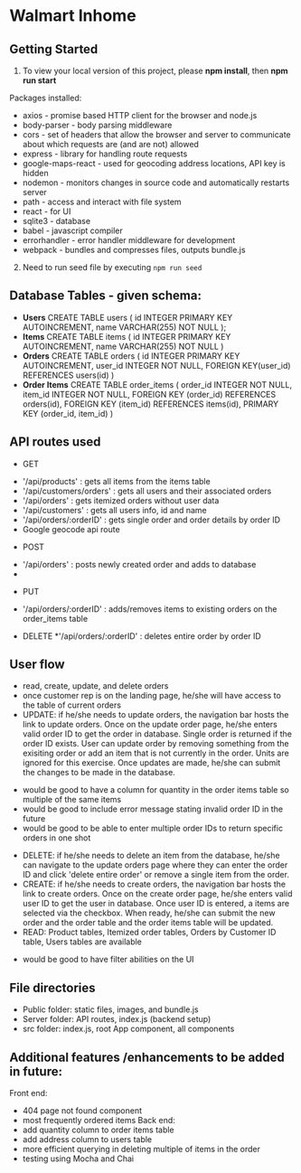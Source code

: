 # Walmart Inhome

## Getting Started
1. To view your local version of this project, please **npm install**, then **npm run start**

Packages installed:
* axios - promise based HTTP client for the browser and node.js
* body-parser - body parsing middleware
* cors - set of headers that allow the browser and server to communicate about which requests are (and are not) allowed
* express - library for handling route requests
* google-maps-react - used for geocoding address locations, API key is hidden
* nodemon - monitors changes in source code and automatically restarts server
* path - access and interact with file system
* react - for UI
* sqlite3 - database
* babel - javascript compiler
* errorhandler - error handler middleware for development
* webpack - bundles and compresses files, outputs bundle.js

2. Need to run seed file by executing `npm run seed`


## Database Tables - given schema:
* **Users**
CREATE TABLE users (
  id INTEGER PRIMARY KEY AUTOINCREMENT,
  name VARCHAR(255) NOT NULL
);
* **Items**
CREATE TABLE items (
  id INTEGER PRIMARY KEY AUTOINCREMENT,
  name VARCHAR(255) NOT NULL
)
* **Orders**
CREATE TABLE orders (
  id INTEGER PRIMARY KEY AUTOINCREMENT,
  user_id INTEGER NOT NULL,
  FOREIGN KEY(user_id) REFERENCES users(id)
)
* **Order Items**
CREATE TABLE order_items (
  order_id INTEGER NOT NULL,
  item_id INTEGER NOT NULL,
  FOREIGN KEY (order_id) REFERENCES orders(id),
  FOREIGN KEY (item_id) REFERENCES items(id),
  PRIMARY KEY (order_id, item_id)
)


## API routes used
- GET
* '/api/products' : gets all items from the items table
* '/api/customers/orders' : gets all users and their associated orders
* '/api/orders' : gets itemized orders without user data
* '/api/customers' : gets all users info, id and name
* '/api/orders/:orderID' : gets single order and order details by order ID
* Google geocode api route
- POST
* '/api/orders' : posts newly created order and adds to database
*
- PUT
* '/api/orders/:orderID' : adds/removes items to existing orders on the order_items table
- DELETE
*'/api/orders/:orderID' : deletes entire order by order ID

## User flow
- read, create, update, and delete orders
- once customer rep is on the landing page, he/she will have access to the table of current orders
- UPDATE: if he/she needs to update orders, the navigation bar hosts the link to update orders. Once on the update order page, he/she enters valid order ID to get the order in database. Single order is returned if the order ID exists. User can update order by removing something from the exisiting order or add an item that  is not currently in the order. Units are ignored for this exercise. Once updates are made, he/she can submit the changes to be made in the database.
* would be good to have a column for quantity in the order items table so multiple of the same items
* would be good to include error message stating invalid order ID in the future
* would be good to be able to enter multiple order IDs to return specific orders in one shot
- DELETE: if he/she needs to delete an item from the database, he/she can navigate to the update orders page where they can enter the order ID and click  'delete entire  order' or remove a single item from the order.
- CREATE: if he/she needs to create orders, the navigation bar hosts the link to create orders. Once on the create order page, he/she enters valid user ID to get the user in database. Once user ID is entered, a items are selected via the checkbox. When ready, he/she can submit the new order and the order table and the order items table will be updated.
-  READ: Product tables, Itemized order tables, Orders by Customer ID table, Users tables are available
* would be good to have filter abilities on the UI

## File directories
- Public folder: static files, images, and bundle.js
- Server folder: API routes, index.js (backend setup)
- src folder: index.js, root App component, all components

## Additional features /enhancements to be added in future:
Front end:
* 404 page not found component
* most frequently ordered items
Back end:
* add quantity column to order items table
* add address column to users table
* more efficient querying in deleting multiple of items in the order
* testing using Mocha and Chai
